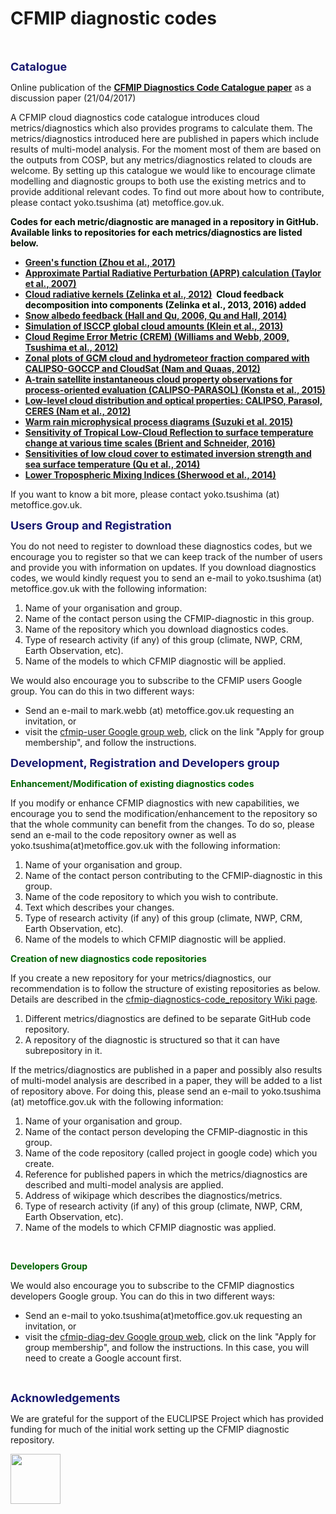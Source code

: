 <h1 class="title">CFMIP diagnostic codes</h1>

<div id="cog_post_body">
    <div id="cog_post_body">
        <p>
	&nbsp;</p>
<p>
	<b><font color="midnightblue" size="+1">Catalogue</font></b></p>
<p>
	Online publication of the <b><a href="&quot;https://www.geosci-model-dev-discuss.net/gmd-2017-69/" size="+1" the="">CFMIP Diagnostics Code Catalogue paper</a></b> as a discussion paper (21/04/2017)</p>
<p>
	A CFMIP cloud diagnostics code catalogue introduces cloud metrics/diagnostics which also provides programs to calculate them. The metrics/diagnostics introduced here are published in papers which include results of multi-model analysis. For the moment most of them are based on the outputs from COSP, but any metrics/diagnostics related to clouds are welcome. By setting up this catalogue we would like to encourage climate modelling and diagnostic groups to both use the existing metrics and to provide additional relevant codes. To find out more about how to contribute, please contact yoko.tsushima (at) metoffice.gov.uk.</p>
<p>
	<b><font color="#000e0">Codes for each metric/diagnostic are managed in a repository in GitHub. Available links to repositories for each metrics/diagnostics are listed below.</font></b></p>
<ul>
	<li>
		<b><font color="#000e0"><b><font color="#000e0"><a href="https://github.com/mzelinka/greens-function">Green&#39;s function (Zhou et al., 2017)</a></font></b></font></b></li>
	<li>
		<b><font color="#000e0"><b><font color="#000e0"><b><font color="#000e0"><b><font color="#000e0"><a href="https://github.com/mzelinka/aprp">Approximate Partial Radiative Perturbation (APRP) calculation (Taylor et al., 2007)</a></font></b></font></b></font></b></font></b></li>
	<li>
		<b><font color="#000e0"><b><font color="#000e0"><b><font color="#000e0"><b><font color="#000e0"><b><font color="#000e0"><b><font color="#000e0"><a href="https://github.com/mzelinka/cloud-radiative-kernels">Cloud radiative kernels (Zelinka et al., 2012)</a>&nbsp; Cloud feedback decomposition into components (Zelinka et al., 2013, 2016) added</font></b></font></b></font></b></font></b></font></b></font></b></li>
	<li>
		<b><font color="#000e0"><b><font color="#000e0"><b><font color="#000e0"><b><font color="#000e0"><b><font color="#000e0"><b><font color="#000e0"><b><font color="#000e0"><b><font color="#000e0"><a href="https://github.com/xinqu2016/snow-albedo-feedback">Snow albedo feedback (Hall and Qu, 2006, Qu and Hall, 2014)</a></font></b></font></b></font></b></font></b></font></b></font></b></font></b></font></b></li>
	<li>
		<b><font color="#000e0"><b><font color="#000e0"><a href="https://github.com/mzelinka/klein2013-cloud-error-metrics/wiki">Simulation of ISCCP global cloud amounts (Klein et al., 2013)</a> </font></b></font></b></li>
	<li>
		<b><font color="#000e0"><b><font color="#000e0"><a href="https://github.com/tsussi/cloud-regime-error-metric">Cloud Regime Error Metric (CREM) (Williams and Webb, 2009, Tsushima et al., 2012)</a> </font></b></font></b></li>
	<li>
		<b><font color="#000e0"><b><font color="#000e0"><a href="https://github.com/chriscnam/CFMIP_LidarRadar">Zonal plots of GCM cloud and hydrometeor fraction compared with CALIPSO-GOCCP and CloudSat (Nam and Quaas, 2012)</a> </font></b></font></b></li>
	<li>
		<b><font color="#000e0"><b><font color="#000e0"><a href="https://github.com/dimitrakonsta/process-oriented-cloud-evaluation">A-train satellite instantaneous cloud property observations for process-oriented evaluation (CALIPSO-PARASOL) (Konsta et al., 2015)</a> </font></b></font></b></li>
	<li>
		<b><font color="#000e0"><b><font color="#000e0"><a href="https://github.com/chriscnam">Low-level cloud distribution and optical properties: CALIPSO, Parasol, CERES (Nam et al., 2012)</a> </font></b></font></b></li>
	<li>
		<b><font color="#000e0"><b><font color="#000e0"><a href="https://github.com/kntrszk/cfodd">Warm rain microphysical process diagrams (Suzuki et al. 2015)</a> </font></b></font></b></li>
	<li>
		<b><font color="#000e0"><b><font color="#000e0"><a href="https://github.com/florentbrient">Sensitivity of Tropical Low-Cloud Reflection to surface temperature change at various time scales (Brient and Schneider, 2016)</a> </font></b></font></b></li>
	<li>
		<b><font color="#000e0"><b><font color="#000e0"><a href="https://github.com/xinqu2016/SST-and-EIS-slopes">Sensitivities of low cloud cover to estimated inversion strength and sea surface temperature (Qu et al., 2014)</a> </font></b></font></b></li>
	<li>
		<b><font color="#000e0"><b><font color="#000e0"><a href="https://github.com/scs46/LTMI-mixing">Lower Tropospheric Mixing Indices (Sherwood et al., 2014)</a> </font></b></font></b></li>
</ul>
<p>
	If you want to know a bit more, please contact yoko.tsushima (at) metoffice.gov.uk.</p>
<p>
	<b><font color="midnightblue" size="+1">Users Group and Registration</font></b></p>
<p>
	You do not need to register to download these diagnostics codes, but we encourage you to register so that we can keep track of the number of users and provide you with information on updates. If you download diagnostics codes, we would kindly request you to send an e-mail to yoko.tsushima (at) metoffice.gov.uk with the following information:</p>
<ol>
	<li>
		Name of your organisation and group.</li>
	<li>
		Name of the contact person using the CFMIP-diagnostic in this group.</li>
	<li>
		Name of the repository which you download diagnostics codes.</li>
	<li>
		Type of research activity (if any) of this group (climate, NWP, CRM, Earth Observation, etc).</li>
	<li>
		Name of the models to which CFMIP diagnostic will be applied.</li>
</ol>
<p>
	We would also encourage you to subscribe to the CFMIP users Google group. You can do this in two different ways:</p>
<ul>
	<li>
		Send an e-mail to mark.webb (at) metoffice.gov.uk requesting an invitation, or</li>
	<li>
		visit the <a href="https://groups.google.com/forum/#!forum/cfmip-user">cfmip-user Google group web</a>, click on the link &quot;Apply for group membership&quot;, and follow the instructions.</li>
</ul>
<p>
	<b><font color="midnightblue" size="+1">Development, Registration and Developers group</font></b></p>
<p>
	<b><font color="darkgreen">Enhancement/Modification of existing diagnostics codes</font></b></p>
<p>
	If you modify or enhance CFMIP diagnostics with new capabilities, we encourage you to send the modification/enhancement to the repository so that the whole community can benefit from the changes. To do so, please send an e-mail to the code repository owner as well as yoko.tsushima(at)metoffice.gov.uk with the following information:</p>
<ol>
	<li>
		Name of your organisation and group.</li>
	<li>
		Name of the contact person contributing to the CFMIP-diagnostic in this group.</li>
	<li>
		Name of the code repository to which you wish to contribute.</li>
	<li>
		Text which describes your changes.</li>
	<li>
		Type of research activity (if any) of this group (climate, NWP, CRM, Earth Observation, etc).</li>
	<li>
		Name of the models to which CFMIP diagnostic will be applied.</li>
</ol>
<p>
	<b><font color="darkgreen">Creation of new diagnostics code repositories</font></b></p>
<p>
	If you create a new repository for your metrics/diagnostics, our recommendation is to follow the structure of existing repositories as below. Details are described in the <a href="https://github.com/tsussi/cfmip-diagnostics-code-repository/wiki">cfmip-diagnostics-code_repository Wiki page</a>.</p>
<ol>
	<li>
		Different metrics/diagnostics are defined to be separate GitHub code repository.</li>
	<li>
		A repository of the diagnostic is structured so that it can have subrepository in it.</li>
</ol>
<p>
	If the metrics/diagnostics are published in a paper and possibly also results of multi-model analysis are described in a paper, they will be added to a list of repository above. For doing this, please send an e-mail to yoko.tsushima (at) metoffice.gov.uk with the following information:</p>
<ol>
	<li>
		Name of your organisation and group.</li>
	<li>
		Name of the contact person developing the CFMIP-diagnostic in this group.</li>
	<li>
		Name of the code repository (called project in google code) which you create.</li>
	<li>
		Reference for published papers in which the metrics/diagnostics are described and multi-model analysis are applied.</li>
	<li>
		Address of wikipage which describes the diagnostics/metrics.</li>
	<li>
		Type of research activity (if any) of this group (climate, NWP, CRM, Earth Observation, etc).</li>
	<li>
		Name of the models to which CFMIP diagnostic was applied.</li>
</ol>
<p>
	&nbsp;</p>
<p>
	<b><font color="darkgreen">Developers Group</font></b></p>
<p>
	We would also encourage you to subscribe to the CFMIP diagnostics developers Google group. You can do this in two different ways:</p>
<ul>
	<li>
		Send an e-mail to yoko.tsushima(at)metoffice.gov.uk requesting an invitation, or</li>
	<li>
		visit the <a href="https://groups.google.com/forum/#!forum/cfmip-diag-dev">cfmip-diag-dev Google group web</a>, click on the link &quot;Apply for group membership&quot;, and follow the instructions. In this case, you will need to create a Google account first.</li>
</ul>
<p>
	&nbsp;</p>
<p>
	<b><font color="midnightblue" size="+1">Acknowledgements</font></b></p>
<p>
	We are grateful for the support of the EUCLIPSE Project which has provided funding for much of the initial work setting up the CFMIP diagnostic repository.</p>
<p>
	<a href="/projects/cfmip/euclipse"><img align="left" height="80" src="/site_media/projects/cfmip/Logo_EUCLIPSE_small.gif" style="margin-right: 10px;" width="80" /></a></p>
</div> <!--// end div id=cog_post_body //-->
